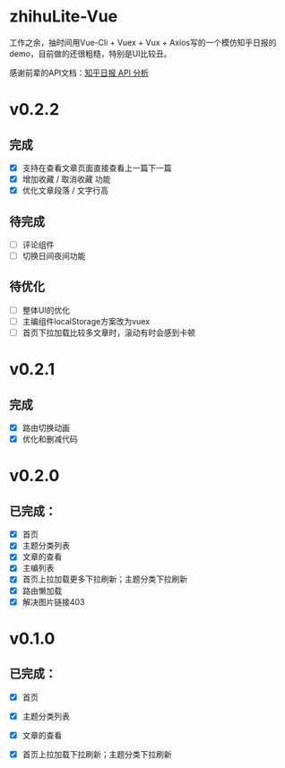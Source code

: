 # zhihuLite-Vue
工作之余，抽时间用Vue-Cli + Vuex + Vux + Axios写的一个模仿知乎日报的demo，目前做的还很粗糙，特别是UI比较丑。

感谢前辈的API文档：[知乎日报 API 分析](http://dwz.cn/6UYyMK)
# v0.2.2
## 完成
- [x] 支持在查看文章页面直接查看上一篇下一篇
- [x] 增加收藏 / 取消收藏 功能
- [x] 优化文章段落 / 文字行高
## 待完成
- [ ] 评论组件
- [ ] 切换日间夜间功能
## 待优化
- [ ] 整体UI的优化
- [ ] 主编组件localStorage方案改为vuex
- [ ] 首页下拉加载比较多文章时，滚动有时会感到卡顿

# v0.2.1
## 完成
- [x] 路由切换动画
- [x] 优化和删减代码
# v0.2.0
## 已完成：
- [x] 首页
- [x] 主题分类列表
- [x] 文章的查看
- [x] 主编列表
- [x] 首页上拉加载更多下拉刷新；主题分类下拉刷新
- [x] 路由懒加载
- [x] 解决图片链接403

# v0.1.0
## 已完成：
- [x] 首页
- [x] 主题分类列表
- [x] 文章的查看
- [x] 首页上拉加载下拉刷新；主题分类下拉刷新

